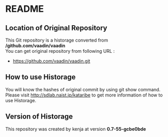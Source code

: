 # README
## Location of Original Repository
This Git repository is a historage converted from **/github.com/vaadin/vaadin**  
You can get original repository from following URL :

- https://github.com/vaadin/vaadin.git

## How to use Historage
You will know the hashes of original commit by using git show command.  
Please visit <http://sdlab.naist.jp/kataribe> to get more information of how to use Historage.

## Version of Historage
This repository was created by kenja at version **0.7-55-gcbe0bde**
